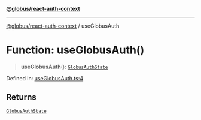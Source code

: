 [**@globus/react-auth-context**](../README.md)

***

[@globus/react-auth-context](../globals.md) / useGlobusAuth

# Function: useGlobusAuth()

> **useGlobusAuth**(): [`GlobusAuthState`](../@globus/namespaces/State/type-aliases/GlobusAuthState.md)

Defined in: [useGlobusAuth.ts:4](https://github.com/globus/react-auth-context/blob/8d50074d04084ecba3cff2e7f0a819ee0e16115d/src/useGlobusAuth.ts#L4)

## Returns

[`GlobusAuthState`](../@globus/namespaces/State/type-aliases/GlobusAuthState.md)
